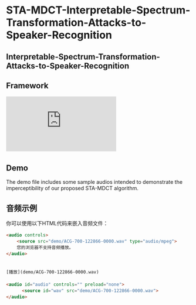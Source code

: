 # STA-MDCT-Interpretable-Spectrum-Transformation-Attacks-to-Speaker-Recognition
## Interpretable-Spectrum-Transformation-Attacks-to-Speaker-Recognition
## Framework
![Framework](https://github.com/sea-yjd/STA-MDCT-Interpretable-Spectrum-Transformation-Attacks-to-Speaker-Recognition/blob/main/framework.pdf)
## Demo
The demo file includes some sample audios intended to demonstrate the imperceptibility of our proposed STA-MDCT algorithm.

## 音频示例

你可以使用以下HTML代码来嵌入音频文件：

```html
<audio controls>
    <source src="demo/ACG-700-122866-0000.wav" type="audio/mpeg">
    您的浏览器不支持音频播放。
</audio>


[播放](demo/ACG-700-122866-0000.wav)

​<audio id="audio" controls="" preload="none">
      <source id="wav" src="demo/ACG-700-122866-0000.wav">
</audio>
